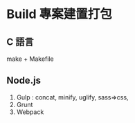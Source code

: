 # Build 專案建置打包

## C 語言

make + Makefile

## Node.js

1. Gulp : concat, minify, uglify, sass=>css, 
2. Grunt
3. Webpack
